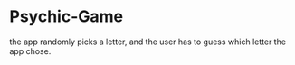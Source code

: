 # Psychic-Game
 the app randomly picks a letter, and the user has to guess which letter the app chose. 
